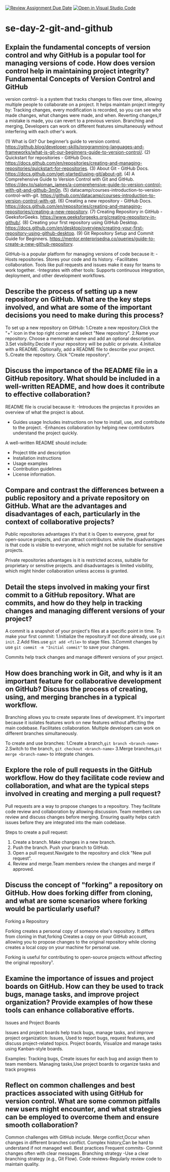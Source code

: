 [![Review Assignment Due Date](https://classroom.github.com/assets/deadline-readme-button-22041afd0340ce965d47ae6ef1cefeee28c7c493a6346c4f15d667ab976d596c.svg)](https://classroom.github.com/a/8wgCKhpZ)
[![Open in Visual Studio Code](https://classroom.github.com/assets/open-in-vscode-2e0aaae1b6195c2367325f4f02e2d04e9abb55f0b24a779b69b11b9e10269abc.svg)](https://classroom.github.com/online_ide?assignment_repo_id=15675305&assignment_repo_type=AssignmentRepo)
# se-day-2-git-and-github
## Explain the fundamental concepts of version control and why GitHub is a popular tool for managing versions of code. How does version control help in maintaining project integrity? Fundamental Concepts of Version Control and GitHub

version control- is a system that tracks changes to files over time, allowing multiple people to collaborate on a project. It helps maintain project integrity by:
Tracking changes, every modification is recorded, so you can see who made changes, what changes were made, and when.
Reverting changes,If a mistake is made, you can revert to a previous version.
Branching and merging, Developers can work on different features simultaneously without interfering with each other's work.




(1) What is Git? Our beginner’s guide to version control. https://github.blog/developer-skills/programming-languages-and-frameworks/what-is-git-our-beginners-guide-to-version-control/.
(2) Quickstart for repositories - GitHub Docs. https://docs.github.com/en/repositories/creating-and-managing-repositories/quickstart-for-repositories.
(3) About Git - GitHub Docs. https://docs.github.com/get-started/using-git/about-git.
(4) A Comprehensive Guide to Version Control with Git and GitHub. https://dev.to/saloman_james/a-comprehensive-guide-to-version-control-with-git-and-github-3m0n.
(5) datacamp/courses-introduction-to-version-control-with-git. https://github.com/datacamp/courses-introduction-to-version-control-with-git.
(6) Creating a new repository - GitHub Docs. https://docs.github.com/en/repositories/creating-and-managing-repositories/creating-a-new-repository.
(7) Creating Repository in GitHub - GeeksforGeeks. https://www.geeksforgeeks.org/creating-repository-in-github/.
(8) Creating your first repository using GitHub Desktop. https://docs.github.com/en/desktop/overview/creating-your-first-repository-using-github-desktop.
(9) Git Repository Setup and Commit Guide for Beginners. https://mentor.enterprisedna.co/queries/guide-to-create-a-new-github-repository.

GitHub-is a popular platform for managing versions of code because it:
-Hosts repositories. Stores your code and its history.
-Facilitates collaboration. Tools like pull requests and issues make it easy for teams to work together.
-Integrates with other tools: Supports continuous integration, deployment, and other development workflows.

## Describe the process of setting up a new repository on GitHub. What are the key steps involved, and what are some of the important decisions you need to make during this process?
To set up a new repository on GitHub:
1.Create a new repository.Click the "+" icon in the top right corner and select "New repository".
2.Name your repository. Choose a memorable name and add an optional description.
3.Set visibility.Decide if your repository will be public or private.
4.Initialize with a README. Optionally, add a README file to describe your project.
5..Create the repository. Click "Create repository".

## Discuss the importance of the README file in a GitHub repository. What should be included in a well-written README, and how does it contribute to effective collaboration?
README file is crucial because it:
-Introduces the projectas it provides an overview of what the project is about.
- Guides usage Includes instructions on how to install, use, and contribute to the project.
-Enhances collaboration by helping new contributors understand the project quickly.

A well-written README should include:
- Project title and description
- Installation instructions
- Usage examples
- Contribution guidelines
- License information.

## Compare and contrast the differences between a public repository and a private repository on GitHub. What are the advantages and disadvantages of each, particularly in the context of collaborative projects?
Public repositories advantages it's that it is Open to everyone, great for open-source projects, and can attract contributors.
while the disadvantages is that code is visible to everyone, which might not be suitable for sensitive projects.

Private repositories advantages is it is restricted access, suitable for proprietary or sensitive projects.
and disadvantages is limited visibility, which might hinder collaboration unless access is granted.


## Detail the steps involved in making your first commit to a GitHub repository. What are commits, and how do they help in tracking changes and managing different versions of your project?
A commit is a snapshot of your project's files at a specific point in time. To make your first commit:
1.Initialize the repository.If not done already, use `git init`.
2.Add files.use `git add <file>` to stage files.
3.Commit changes by use `git commit -m "Initial commit"` to save your changes.

Commits help track changes and manage different versions of your project.

## How does branching work in Git, and why is it an important feature for collaborative development on GitHub? Discuss the process of creating, using, and merging branches in a typical workflow.
Branching allows you to create separate lines of development. It's important because it isolates features work on new features without affecting the main codebase.
Facilitates collaboration. Multiple developers can work on different branches simultaneously.

To create and use branches:
1.Create a branch,`git branch <branch-name>`
2.Switch to the branch, `git checkout <branch-name>`
3.Merge branches,`git merge <branch-name>` to integrate changes.

## Explore the role of pull requests in the GitHub workflow. How do they facilitate code review and collaboration, and what are the typical steps involved in creating and merging a pull request?
Pull requests are a way to propose changes to a repository. They facilitate code review and collaboration by allowing discussion.
 Team members can review and discuss changes before merging.
Ensuring quality helps catch issues before they are integrated into the main codebase.

Steps to create a pull request:
1. Create a branch. Make changes in a new branch.
2. Push the branch. Push your branch to GitHub.
3. Open a pull request.Navigate to the repository and click "New pull request".
4. Review and merge.Team members review the changes and merge if approved.

## Discuss the concept of "forking" a repository on GitHub. How does forking differ from cloning, and what are some scenarios where forking would be particularly useful?
Forking a Repository

Forking creates a personal copy of someone else's repository. It differs from cloning in that,forking Creates a copy on your GitHub account, allowing you to propose changes to the original repository while cloning creates a local copy on your machine for personal use.

Forking is useful for contributing to open-source projects without affecting the original repository¹.

## Examine the importance of issues and project boards on GitHub. How can they be used to track bugs, manage tasks, and improve project organization? Provide examples of how these tools can enhance collaborative efforts.
Issues and Project Boards

Issues and project boards help track bugs, manage tasks, and improve project organization:
Issues, Used to report bugs, request features, and discuss project-related topics.
Project boards, Visualize and manage tasks using Kanban-style boards.

Examples:
Tracking bugs, Create issues for each bug and assign them to team members.
Managing tasks,Use project boards to organize tasks and track progress

## Reflect on common challenges and best practices associated with using GitHub for version control. What are some common pitfalls new users might encounter, and what strategies can be employed to overcome them and ensure smooth collaboration?
Common challenges with GitHub include.
Merge conflict,Occur when changes in different branches conflict.
Complex history,Can be hard to understand if not managed well.
Best practices
Frequent commits- Commit changes often with clear messages.
Branching strategy -Use a clear branching strategy (e.g., Git Flow).
Code reviews-Regularly review code to maintain quality.
